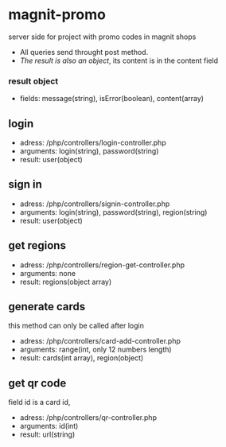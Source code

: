 # magnit-promo
 server side for project with promo codes in magnit shops

* All queries send throught post method.
* *The result is also an object*, its content is in the content field
### result object
* fields: message(string), isError(boolean), content(array)

## login
* adress: /php/controllers/login-controller.php
* arguments: login(string), password(string)
* result: user(object)

## sign in
* adress: /php/controllers/signin-controller.php
* arguments: login(string), password(string), region(string)
* result: user(object)

## get regions
* adress: /php/controllers/region-get-controller.php
* arguments: none
* result: regions(object array)

## generate cards
this method can only be called after login
* adress: /php/controllers/card-add-controller.php
* arguments: range(int, only 12 numbers length)
* result: cards(int array), region(object)

## get qr code
field id is a card id,
* adress: /php/controllers/qr-controller.php
* arguments: id(int)
* result: url(string)

